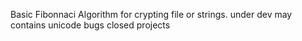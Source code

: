 Basic Fibonnaci Algorithm for crypting file or strings.
under dev
may contains unicode bugs
closed projects
